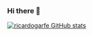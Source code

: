 ### Hi there 👋

<!--
**ricardogarfe/ricardogarfe** is a ✨ _special_ ✨ repository because its `README.md` (this file) appears on your GitHub profile.

Here are some ideas to get you started:

- 🔭 I’m currently working on ...
- 🌱 I’m currently learning ...
- 👯 I’m looking to collaborate on ...
- 🤔 I’m looking for help with ...
- 💬 Ask me about ...
- 📫 How to reach me: ...
- 😄 Pronouns: ...
- ⚡ Fun fact: ...
-->

[![ricardogarfe GitHub stats](https://github-readme-stats.vercel.app/api?username=ricardogarfe&count_private=true&show_icons=true)](https://github-readme-stats.vercel.app/api?username=ricardogarfe&count_private=true&show_icons=true)
